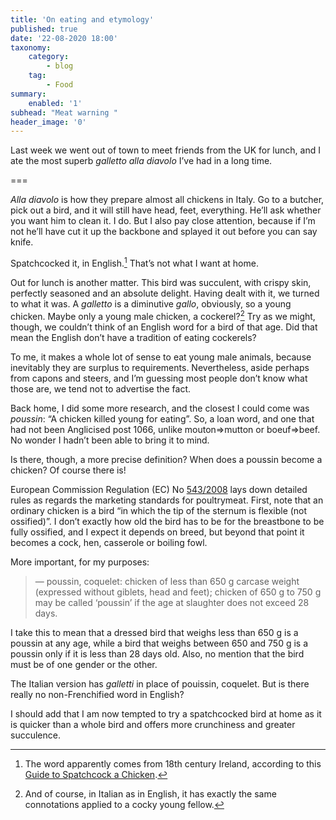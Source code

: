 ```yaml
---
title: 'On eating and etymology'
published: true
date: '22-08-2020 18:00'
taxonomy:
    category:
        - blog
    tag:
        - Food
summary:
    enabled: '1'
subhead: "Meat warning "
header_image: '0'
--- 
```


Last week we went out of town to meet friends from the UK for lunch, and I ate the most superb *galletto alla diavolo* I’ve had in a long time.

===

*Alla diavolo* is how they prepare almost all chickens in Italy. Go to a butcher, pick out a bird, and it will still have head, feet, everything. He’ll ask whether you want him to clean it. I do. But I also pay close attention, because if I’m not he’ll have cut it up the backbone and splayed it out before you can say knife. 

Spatchcocked it, in English.[^1] That’s not what I want at home.

Out for lunch is another matter. This bird was succulent, with crispy skin, perfectly seasoned and an absolute delight. Having dealt with it, we turned to what it was. A *galletto* is a diminutive *gallo*, obviously, so a young chicken. Maybe only a young male chicken, a cockerel?[^2] Try as we might, though, we couldn’t think of an English word for a bird of that age. Did that mean the English don’t have a tradition of eating cockerels? 

To me, it makes a whole lot of sense to eat young male animals, because inevitably they are surplus to requirements. Nevertheless, aside perhaps from capons and steers, and I’m guessing most people don’t know what those are, we tend not to advertise the fact. 

Back home, I did some more research, and the closest I could come was *poussin*: “A chicken killed young for eating”. So, a loan word, and one that had not been Anglicised post 1066, unlike mouton=>mutton or boeuf=>beef. No wonder I hadn’t been able to bring it to mind. 

Is there, though, a more precise definition? When does a poussin become a chicken? Of course there is!

European Commission Regulation (EC) No [543/2008](https://eur-lex.europa.eu/LexUriServ/LexUriServ.do?uri=OJ:L:2008:157:0046:0087:EN:PDF) lays down detailed rules as regards the marketing standards for poultrymeat. First, note that an ordinary chicken is a bird “in which the tip of the sternum is flexible (not ossified)”. I don’t exactly how old the bird has to be for the breastbone to be fully ossified, and I expect it depends on breed, but beyond that point it becomes a cock, hen, casserole or boiling fowl. 

More important, for my purposes:

> — poussin, coquelet: chicken of less than 650 g carcase weight (expressed without giblets, head and feet); chicken of 650 g to 750 g may be called ‘poussin’ if the age at slaughter does not exceed 28 days.

I take this to mean that a dressed bird that weighs less than 650 g is a poussin at any age, while a bird that weighs between 650 and 750 g is a poussin only if it is less than 28 days old. Also, no mention that the bird must be of one gender or the other.

The Italian version has *galletti* in place of pouissin, coquelet. But is there really no non-Frenchified word in English?

I should add that I am now tempted to try a spatchcocked bird at home as it is quicker than a whole bird and offers more crunchiness and greater succulence.

[^1]: The word apparently comes from 18th century Ireland, according to this [Guide to Spatchcock a Chicken](https://www.thespruceeats.com/how-to-spatchcock-a-chicken-1808565).

[^2]: And of course, in Italian as in English, it has exactly the same connotations applied to a cocky young fellow.